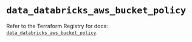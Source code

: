 # `data_databricks_aws_bucket_policy`

Refer to the Terraform Registry for docs: [`data_databricks_aws_bucket_policy`](https://registry.terraform.io/providers/databricks/databricks/1.68.0/docs/data-sources/aws_bucket_policy).
